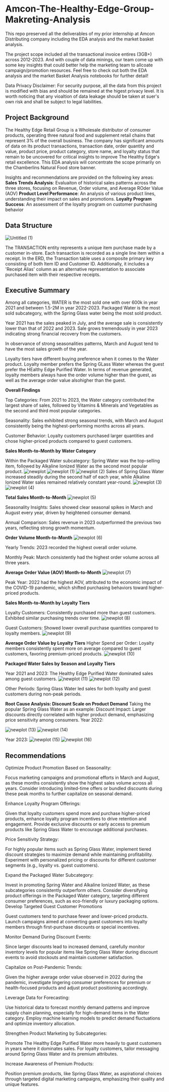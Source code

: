 # Amcon-The-Healthy-Edge-Group-Makreting-Analysis
This repo preserved all the deliverables of my prior internship at Amcon Distributing company including the EDA analysis and the market basket analysis.

The project scope included all the transactional invoice entires (3GB+) across 2012-2023. And with couple of data minings, our team come up with some key insights that could better help the marketing team to allcoate campaign/promotion resources. Feel free to check out both the EDA analysis and the market Basket Analysis notebooks for further detail!

Data Privacy Disclaimer: For security purpose, all the data from this project is modified with bias and should be remained at the higest privacy level. It is worth noticing that any vioaltion of data leakage should be taken at suer's own risk and shall be subject to legal liabilities.

## **Project Background**

The Healthy Edge Retail Group is a Wholesale distributor of consumer products, operating three natural food and supplement retail chains that represent 3% of the overall business.
The company has significant amounts of data on its product transactions, transaction date, order quantity and value, product price, product category, store name, and loyalty status that remain to be uncovered for critical insights to improve The Healthy Edge's retail excellence. This EDA analysis will concentrate the scope primarily on the Chamberlins Natural Food store banner. 

Insights and recommendations are provided on the following key areas:
**Sales Trends Analysis**: Evaluaiton of historical sales patterns across the three stores, focusing on Revenue, Order volume, and Average ROder Value (AOV)
**Product Level Performance**: An analysis of various product lines, understanding their impact on sales and promotions.
**Loyalty Program Success**: An assessment of the loyalty program on customer purchasing behavior

## **Data Structure**
![Untitled (1)](https://github.com/user-attachments/assets/805fea83-5291-4eeb-8524-384305be85df)

The TRANSACTION entity represents a unique item purchase made by a customer in-store. Each transaction is recorded as a single line item within a receipt. In the ERD, the Transaction table uses a composite primary key consisting of both Item ID and Customer ID. Additionally, it includes a 'Receipt Alias' column as an alternative representation to associate purchased item with their respective receipts.

## **Executive Summary**

Among all categories, WATER is the most sold one with over  600k in year 2021 and between 1.5-2M in year 2022-2023. Packaged Water is the most sold subcategory, with the Spring Glass water being the most sold product. 

Year 2021 has the sales peaked in July, and the average sale is consistently lower than that of 2022 and 2023. Sale grows tremendously in year 2023 indicating strong financial recovery from the customers. 

In observance of strong seasonalities patterns, March and August tend to have the most sales growth of the year. 

Loyalty tiers have different buying preference when it comes to the Water product. Loyalty member prefers the Spring GLass Water whereas the guest prefer the HEalthy Edge Purified Water.
In terms of revenue generated, loyalty members always have the order volume higher than the guest, as well as the average order value alsohigher than the guest.

**Overall Findings**

Top Categories: From 2021 to 2023, the Water category contributed the largest share of sales, followed by Vitamins & Minerals and Vegetables as the second and third most popular categories.

Seasonality: Sales exhibited strong seasonal trends, with March and August consistently being the highest-performing months across all years.

Customer Behavior: Loyalty customers purchased larger quantities and chose higher-priced products compared to guest customers.

**Sales Month-to-Month by Water Category**

Within the Packaged Water subcategory:
Spring Water was the top-selling item, followed by Alkaline Ionized Water as the second most popular product.
![newplot](https://github.com/user-attachments/assets/6f11a0e3-4b21-4f52-9052-fd6e6cd8cc64)
![newplot (1)](https://github.com/user-attachments/assets/f856822a-c2ca-4cf8-8e5c-4bf3778b1237)
![newplot (2)](https://github.com/user-attachments/assets/ec061c6a-9c35-4705-8733-6c31f3d5d950)
Sales of Spring Glass Water increased steadily during the second half of each year, while Alkaline Ionized Water sales remained relatively constant year-round.
![newplot (3)](https://github.com/user-attachments/assets/eb74892f-41d0-493f-9a70-608d3bcdd8ed)
![newplot (4)](https://github.com/user-attachments/assets/563c1467-2a51-4788-8060-bcebda356b02)

**Total Sales Month-to-Month**
![newplot (5)](https://github.com/user-attachments/assets/b6a3ad4f-54ec-4ed5-a360-522a592644e8)

Seasonality Insights: Sales showed clear seasonal spikes in March and August every year, driven by heightened consumer demand.

Annual Comparison: Sales revenue in 2023 outperformed the previous two years, reflecting strong growth momentum.

**Order Volume Month-to-Month**
![newplot (6)](https://github.com/user-attachments/assets/593469e8-601f-4540-996d-28a4eafc3299)

Yearly Trends: 2023 recorded the highest overall order volume.

Monthly Peak: March consistently had the highest order volume across all three years.

**Average Order Value (AOV) Month-to-Month**
![newplot (7)](https://github.com/user-attachments/assets/94070036-3af5-4925-89b2-f2483712d9a6)

Peak Year: 2022 had the highest AOV, attributed to the economic impact of the COVID-19 pandemic, which shifted purchasing behaviors toward higher-priced products.

**Sales Month-to-Month by Loyalty Tiers**

Loyalty Customers:
Consistently purchased more than guest customers.
Exhibited similar purchasing trends over time.
![newplot (8)](https://github.com/user-attachments/assets/575a7d4a-0c69-4fd4-9723-1da77d3820c6)

Guest Customers:
Showed lower overall purchase quantities compared to loyalty members.
![newplot (9)](https://github.com/user-attachments/assets/da986cd7-d45c-4c9b-a595-bc9cb6f8c93d)

**Average Order Value by Loyalty Tiers**
Higher Spend per Order: Loyalty members consistently spent more on average compared to guest customers, favoring premium-priced products.
![newplot (10)](https://github.com/user-attachments/assets/d58adff7-e008-4c85-8457-ea880b171632)

**Packaged Water Sales by Season and Loyalty Tiers**

Year 2021 and 2023:
The Healthy Edge Purified Water dominated sales among guest customers.
![newplot (11)](https://github.com/user-attachments/assets/301c2266-5b55-4906-bca3-76146afac52a)
![newplot (12)](https://github.com/user-attachments/assets/e53edb06-6162-44d3-9823-40d9ec4d8a41)

Other Periods:
Spring Glass Water led sales for both loyalty and guest customers during non-peak periods.

**Root Cause Analysis: Discount Scale on Product Demand**
Taking the popular Spring Glass Water as an example:
Discount Impact: Larger discounts directly correlated with higher product demand, emphasizing price sensitivity among consumers.
 Year 2022:
 
![newplot (13)](https://github.com/user-attachments/assets/8342ed9e-ba97-4a2d-b7f9-d01b6d9f3938)
![newplot (14)](https://github.com/user-attachments/assets/5f535314-f243-4686-85ce-62f76da4eb0b)

Year 2023:
![newplot (15)](https://github.com/user-attachments/assets/0f685f73-1116-4399-9389-c5fc85d0a5ac)
![newplot (16)](https://github.com/user-attachments/assets/888f133b-c15b-4ae8-8d6c-474ef518c8a8)

## **Recommendations**

Optimize Product Promotion Based on Seasonality:

Focus marketing campaigns and promotional efforts in March and August, as these months consistently show the highest sales volume across all years.
Consider introducing limited-time offers or bundled discounts during these peak months to further capitalize on seasonal demand.

Enhance Loyalty Program Offerings:

Given that loyalty customers spend more and purchase higher-priced products, enhance loyalty program incentives to drive retention and engagement.
Provide exclusive discounts or early access to premium products like Spring Glass Water to encourage additional purchases.

Price Sensitivity Strategy:

For highly popular items such as Spring Glass Water, implement tiered discount strategies to maximize demand while maintaining profitability.
Experiment with personalized pricing or discounts for different customer segments (e.g., loyalty vs. guest customers).

Expand the Packaged Water Subcategory:

Invest in promoting Spring Water and Alkaline Ionized Water, as these subcategories consistently outperform others.
Consider diversifying product offerings in the Packaged Water category, targeting different consumer preferences, such as eco-friendly or luxury packaging options.
Develop Targeted Guest Customer Promotions

Guest customers tend to purchase fewer and lower-priced products. Launch campaigns aimed at converting guest customers into loyalty members through first-purchase discounts or special incentives.

Monitor Demand During Discount Events:

Since larger discounts lead to increased demand, carefully monitor inventory levels for popular items like Spring Glass Water during discount events to avoid stockouts and maintain customer satisfaction.

Capitalize on Post-Pandemic Trends:

Given the higher average order value observed in 2022 during the pandemic, investigate lingering consumer preferences for premium or health-focused products and adjust product positioning accordingly.

Leverage Data for Forecasting:

Use historical data to forecast monthly demand patterns and improve supply chain planning, especially for high-demand items in the Water category.
Employ machine learning models to predict demand fluctuations and optimize inventory allocation.

Strengthen Product Marketing by Subcategories:

Promote The Healthy Edge Purified Water more heavily to guest customers in years where it dominates sales. For loyalty customers, tailor messaging around Spring Glass Water and its premium attributes.

Increase Awareness of Premium Products:

Position premium products, like Spring Glass Water, as aspirational choices through targeted digital marketing campaigns, emphasizing their quality and unique features.
